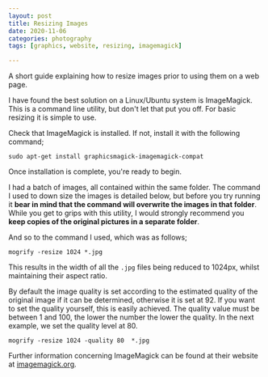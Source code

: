```yaml
---
layout: post
title: Resizing Images
date: 2020-11-06
categories: photography
tags: [graphics, website, resizing, imagemagick]

---
```


A short guide explaining how to resize images prior to using them on a web page.

<!--more-->

I have found the best solution on a Linux/Ubuntu system is ImageMagick. This is a command line utility, but don't let that put you off. For basic resizing it is simple to use.

Check that ImageMagick is installed. If not, install it with the following command;

```
sudo apt-get install graphicsmagick-imagemagick-compat
```

Once installation is complete, you're ready to begin.

I had a batch of images, all contained within the same folder. The command I used to down size the images is detailed below, but before you try running it **bear in mind that the command will overwrite the images in that folder**. While you get to grips with this utility, I would strongly recommend you **keep copies of the original pictures in a separate folder**.

And so to the command I used, which was as follows;

```
mogrify -resize 1024 *.jpg
```
This results in the width of all the `.jpg` files being reduced to 1024px, whilst maintaining their aspect ratio.

By default the image quality is set according to the estimated quality of the original image if it can be determined, otherwise it is set at 92. If you want to set the quality yourself, this is easily achieved. The quality value must be between 1 and 100, the lower the number the lower the quality. In the next example, we set the quality level at 80.

```
mogrify -resize 1024 -quality 80  *.jpg
```

Further information concerning ImageMagick can be found at their website at [imagemagick.org](https://imagemagick.org/).
